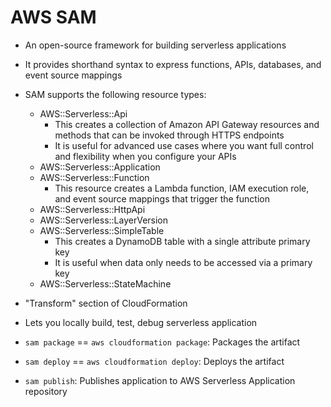 # AWS SAM

- An open-source framework for building serverless applications

- It provides shorthand syntax to express functions, APIs, databases, and event source mappings

- SAM supports the following resource types:

	- AWS::Serverless::Api
		- This creates a collection of Amazon API Gateway resources and methods that can be invoked through HTTPS endpoints
		- It is useful for advanced use cases where you want full control and flexibility when you configure your APIs
	- AWS::Serverless::Application
	- AWS::Serverless::Function
		- This resource creates a Lambda function, IAM execution role, and event source mappings that trigger the function
	- AWS::Serverless::HttpApi
	- AWS::Serverless::LayerVersion
	- AWS::Serverless::SimpleTable
		- This creates a DynamoDB table with a single attribute primary key
		- It is useful when data only needs to be accessed via a primary key
	- AWS::Serverless::StateMachine

- "Transform" section of CloudFormation
- Lets you locally build, test, debug serverless application
- `sam package` == `aws cloudformation package`: Packages the artifact
- `sam deploy` == `aws cloudformation deploy`: Deploys the artifact
- `sam publish`: Publishes application to AWS Serverless Application repository